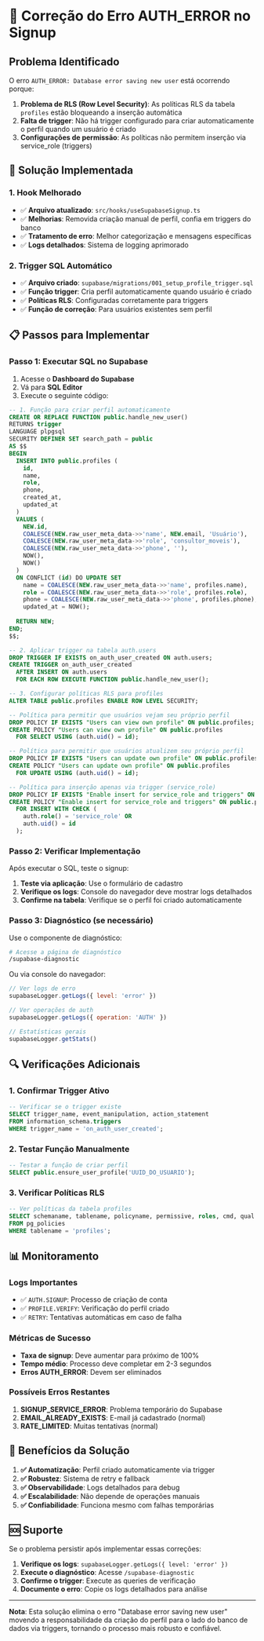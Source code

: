# 🚨 Correção do Erro AUTH_ERROR no Signup

## Problema Identificado

O erro `AUTH_ERROR: Database error saving new user` está ocorrendo porque:

1. **Problema de RLS (Row Level Security)**: As políticas RLS da tabela `profiles` estão bloqueando a inserção automática
2. **Falta de trigger**: Não há trigger configurado para criar automaticamente o perfil quando um usuário é criado
3. **Configurações de permissão**: As políticas não permitem inserção via service_role (triggers)

## 🔧 Solução Implementada

### 1. Hook Melhorado
- ✅ **Arquivo atualizado**: `src/hooks/useSupabaseSignup.ts`
- ✅ **Melhorias**: Removida criação manual de perfil, confia em triggers do banco
- ✅ **Tratamento de erro**: Melhor categorização e mensagens específicas
- ✅ **Logs detalhados**: Sistema de logging aprimorado

### 2. Trigger SQL Automático
- ✅ **Arquivo criado**: `supabase/migrations/001_setup_profile_trigger.sql`
- ✅ **Função trigger**: Cria perfil automaticamente quando usuário é criado
- ✅ **Políticas RLS**: Configuradas corretamente para triggers
- ✅ **Função de correção**: Para usuários existentes sem perfil

## 📋 Passos para Implementar

### Passo 1: Executar SQL no Supabase

1. Acesse o **Dashboard do Supabase**
2. Vá para **SQL Editor**
3. Execute o seguinte código:

```sql
-- 1. Função para criar perfil automaticamente
CREATE OR REPLACE FUNCTION public.handle_new_user()
RETURNS trigger
LANGUAGE plpgsql
SECURITY DEFINER SET search_path = public
AS $$
BEGIN
  INSERT INTO public.profiles (
    id, 
    name, 
    role, 
    phone, 
    created_at, 
    updated_at
  )
  VALUES (
    NEW.id,
    COALESCE(NEW.raw_user_meta_data->>'name', NEW.email, 'Usuário'),
    COALESCE(NEW.raw_user_meta_data->>'role', 'consultor_moveis'),
    COALESCE(NEW.raw_user_meta_data->>'phone', ''),
    NOW(),
    NOW()
  )
  ON CONFLICT (id) DO UPDATE SET
    name = COALESCE(NEW.raw_user_meta_data->>'name', profiles.name),
    role = COALESCE(NEW.raw_user_meta_data->>'role', profiles.role),
    phone = COALESCE(NEW.raw_user_meta_data->>'phone', profiles.phone),
    updated_at = NOW();
  
  RETURN NEW;
END;
$$;

-- 2. Aplicar trigger na tabela auth.users
DROP TRIGGER IF EXISTS on_auth_user_created ON auth.users;
CREATE TRIGGER on_auth_user_created
  AFTER INSERT ON auth.users
  FOR EACH ROW EXECUTE FUNCTION public.handle_new_user();

-- 3. Configurar políticas RLS para profiles
ALTER TABLE public.profiles ENABLE ROW LEVEL SECURITY;

-- Política para permitir que usuários vejam seu próprio perfil
DROP POLICY IF EXISTS "Users can view own profile" ON public.profiles;
CREATE POLICY "Users can view own profile" ON public.profiles
  FOR SELECT USING (auth.uid() = id);

-- Política para permitir que usuários atualizem seu próprio perfil
DROP POLICY IF EXISTS "Users can update own profile" ON public.profiles;
CREATE POLICY "Users can update own profile" ON public.profiles
  FOR UPDATE USING (auth.uid() = id);

-- Política para inserção apenas via trigger (service_role)
DROP POLICY IF EXISTS "Enable insert for service_role and triggers" ON public.profiles;
CREATE POLICY "Enable insert for service_role and triggers" ON public.profiles
  FOR INSERT WITH CHECK (
    auth.role() = 'service_role' OR
    auth.uid() = id
  );
```

### Passo 2: Verificar Implementação

Após executar o SQL, teste o signup:

1. **Teste via aplicação**: Use o formulário de cadastro
2. **Verifique os logs**: Console do navegador deve mostrar logs detalhados
3. **Confirme na tabela**: Verifique se o perfil foi criado automaticamente

### Passo 3: Diagnóstico (se necessário)

Use o componente de diagnóstico:

```bash
# Acesse a página de diagnóstico
/supabase-diagnostic
```

Ou via console do navegador:

```javascript
// Ver logs de erro
supabaseLogger.getLogs({ level: 'error' })

// Ver operações de auth
supabaseLogger.getLogs({ operation: 'AUTH' })

// Estatísticas gerais
supabaseLogger.getStats()
```

## 🔍 Verificações Adicionais

### 1. Confirmar Trigger Ativo

```sql
-- Verificar se o trigger existe
SELECT trigger_name, event_manipulation, action_statement
FROM information_schema.triggers 
WHERE trigger_name = 'on_auth_user_created';
```

### 2. Testar Função Manualmente

```sql
-- Testar a função de criar perfil
SELECT public.ensure_user_profile('UUID_DO_USUARIO');
```

### 3. Verificar Políticas RLS

```sql
-- Ver políticas da tabela profiles
SELECT schemaname, tablename, policyname, permissive, roles, cmd, qual
FROM pg_policies 
WHERE tablename = 'profiles';
```

## 📊 Monitoramento

### Logs Importantes

- ✅ `AUTH.SIGNUP`: Processo de criação de conta
- ✅ `PROFILE.VERIFY`: Verificação do perfil criado
- ✅ `RETRY`: Tentativas automáticas em caso de falha

### Métricas de Sucesso

- **Taxa de signup**: Deve aumentar para próximo de 100%
- **Tempo médio**: Processo deve completar em 2-3 segundos
- **Erros AUTH_ERROR**: Devem ser eliminados

### Possíveis Erros Restantes

1. **SIGNUP_SERVICE_ERROR**: Problema temporário do Supabase
2. **EMAIL_ALREADY_EXISTS**: E-mail já cadastrado (normal)
3. **RATE_LIMITED**: Muitas tentativas (normal)

## 🚀 Benefícios da Solução

1. **✅ Automatização**: Perfil criado automaticamente via trigger
2. **✅ Robustez**: Sistema de retry e fallback
3. **✅ Observabilidade**: Logs detalhados para debug
4. **✅ Escalabilidade**: Não depende de operações manuais
5. **✅ Confiabilidade**: Funciona mesmo com falhas temporárias

## 🆘 Suporte

Se o problema persistir após implementar essas correções:

1. **Verifique os logs**: `supabaseLogger.getLogs({ level: 'error' })`
2. **Execute o diagnóstico**: Acesse `/supabase-diagnostic`
3. **Confirme o trigger**: Execute as queries de verificação
4. **Documente o erro**: Copie os logs detalhados para análise

---

**Nota**: Esta solução elimina o erro "Database error saving new user" movendo a responsabilidade da criação do perfil para o lado do banco de dados via triggers, tornando o processo mais robusto e confiável. 